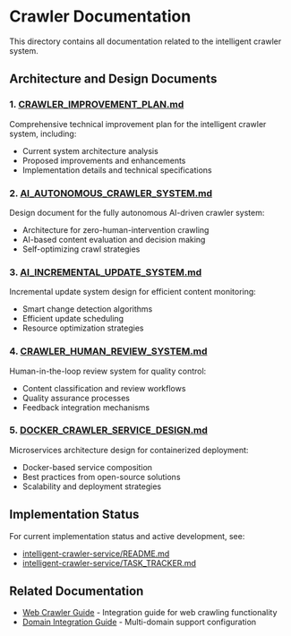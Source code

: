 # Crawler Documentation

This directory contains all documentation related to the intelligent crawler system.

## Architecture and Design Documents

### 1. [CRAWLER_IMPROVEMENT_PLAN.md](./CRAWLER_IMPROVEMENT_PLAN.md)
Comprehensive technical improvement plan for the intelligent crawler system, including:
- Current system architecture analysis
- Proposed improvements and enhancements
- Implementation details and technical specifications

### 2. [AI_AUTONOMOUS_CRAWLER_SYSTEM.md](./AI_AUTONOMOUS_CRAWLER_SYSTEM.md)
Design document for the fully autonomous AI-driven crawler system:
- Architecture for zero-human-intervention crawling
- AI-based content evaluation and decision making
- Self-optimizing crawl strategies

### 3. [AI_INCREMENTAL_UPDATE_SYSTEM.md](./AI_INCREMENTAL_UPDATE_SYSTEM.md)
Incremental update system design for efficient content monitoring:
- Smart change detection algorithms
- Efficient update scheduling
- Resource optimization strategies

### 4. [CRAWLER_HUMAN_REVIEW_SYSTEM.md](./CRAWLER_HUMAN_REVIEW_SYSTEM.md)
Human-in-the-loop review system for quality control:
- Content classification and review workflows
- Quality assurance processes
- Feedback integration mechanisms

### 5. [DOCKER_CRAWLER_SERVICE_DESIGN.md](./DOCKER_CRAWLER_SERVICE_DESIGN.md)
Microservices architecture design for containerized deployment:
- Docker-based service composition
- Best practices from open-source solutions
- Scalability and deployment strategies

## Implementation Status

For current implementation status and active development, see:
- [intelligent-crawler-service/README.md](../../intelligent-crawler-service/README.md)
- [intelligent-crawler-service/TASK_TRACKER.md](../../intelligent-crawler-service/TASK_TRACKER.md)

## Related Documentation

- [Web Crawler Guide](../web_crawler_guide.md) - Integration guide for web crawling functionality
- [Domain Integration Guide](../domain_integration_guide.md) - Multi-domain support configuration